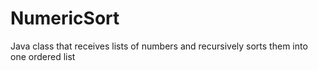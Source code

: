 # NumericSort
Java class that receives lists of numbers and recursively sorts them into one ordered list 
